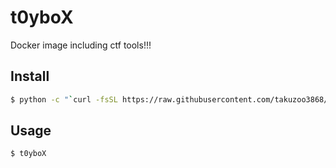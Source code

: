 # t0yboX
Docker image including ctf tools!!!

## Install

```bash
$ python -c "`curl -fsSL https://raw.githubusercontent.com/takuzoo3868/t0yboX/master/install.py `"
```

## Usage

```bash
$ t0yboX
```
